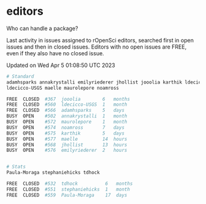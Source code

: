 # editors

Who can handle a package?

Last activity in issues assigned to rOpenSci editors, searched first in open
issues and then in closed issues. Editors with no open issues are FREE, even if
they also have no closed issue.


Updated on Wed Apr 5 01:08:50 UTC 2023

```bash
# Standard
adamhsparks annakrystalli emilyriederer jhollist jooolia karthik ldecicco
ldecicco-USGS maelle maurolepore noamross

FREE  CLOSED  #367  jooolia        6   months
FREE  CLOSED  #560  ldecicco-USGS  1   month
FREE  CLOSED  #566  adamhsparks    5   days
BUSY  OPEN    #502  annakrystalli  1   month
BUSY  OPEN    #572  maurolepore    1   month
BUSY  OPEN    #574  noamross       7   days
BUSY  OPEN    #575  karthik        5   days
BUSY  OPEN    #577  maelle         14  hours
BUSY  OPEN    #568  jhollist       13  hours
BUSY  OPEN    #576  emilyriederer  2   hours


# Stats
Paula-Moraga stephaniehicks tdhock

FREE  CLOSED  #532  tdhock          6   months
FREE  CLOSED  #551  stephaniehicks  1   month
FREE  CLOSED  #559  Paula-Moraga    17  days
```
